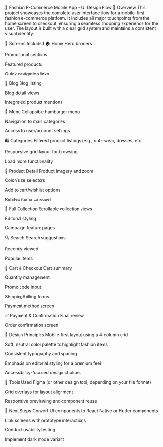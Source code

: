 📱 Fashion E-Commerce Mobile App – UI Design Flow
📝 Overview
This project showcases the complete user interface flow for a mobile-first fashion e-commerce platform. It includes all major touchpoints from the home screen to checkout, ensuring a seamless shopping experience for the user. The layout is built with a clear grid system and maintains a consistent visual identity.

📂 Screens Included
🏠 Home
Hero banners

Promotional sections

Featured products

Quick navigation links

📰 Blog
Blog listing

Blog detail views

Integrated product mentions

📑 Menu
Collapsible hamburger menu

Navigation to main categories

Access to user/account settings

🛍 Categories
Filtered product listings (e.g., outerwear, dresses, etc.)

Responsive grid layout for browsing

Load more functionality

📄 Product Detail
Product imagery and zoom

Color/size selectors

Add to cart/wishlist options

Related items carousel

🎁 Full Collection
Scrollable collection views

Editorial styling

Campaign feature pages

🔍 Search
Search suggestions

Recently viewed

Popular items

🛒 Cart & Checkout
Cart summary

Quantity management

Promo code input

Shipping/billing forms

Payment method screen

✅ Payment & Confirmation
Final review

Order confirmation screen

🎨 Design Principles
Mobile-first layout using a 4–column grid

Soft, neutral color palette to highlight fashion items

Consistent typography and spacing

Emphasis on editorial styling for a premium feel

Accessibility-focused design choices

🔧 Tools Used
Figma (or other design tool, depending on your file format)

Grid overlays for layout alignment

Responsive previewing and component reuse

🚀 Next Steps
Convert UI components to React Native or Flutter components

Link screens with prototype interactions

Conduct usability testing

Implement dark mode variant
